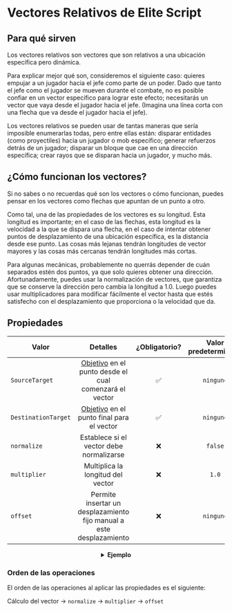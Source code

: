 # Vectores Relativos de Elite Script

## Para qué sirven

Los vectores relativos son vectores que son relativos a una ubicación específica pero dinámica.

Para explicar mejor qué son, consideremos el siguiente caso: quieres empujar a un jugador hacia el jefe como parte de un
poder. Dado que tanto el jefe como el jugador se mueven durante el combate, no es posible confiar en un vector
específico para lograr este efecto; necesitarás un vector que vaya desde el jugador hacia el jefe. (Imagina una línea
corta con una flecha que va desde el jugador hacia el jefe).

Los vectores relativos se pueden usar de tantas maneras que sería imposible enumerarlas todas, pero entre ellas están:
disparar entidades (como proyectiles) hacia un jugador o mob específico; generar refuerzos detrás de un jugador;
disparar un bloque que cae en una dirección específica; crear rayos que se disparan hacia un jugador, y mucho más.

## ¿Cómo funcionan los vectores?

Si no sabes o no recuerdas qué son los vectores o cómo funcionan, puedes pensar en los vectores como flechas que apuntan
de un punto a otro.

Como tal, una de las propiedades de los vectores es su longitud. Esta longitud es importante; en el caso de las flechas,
esta longitud es la velocidad a la que se dispara una flecha, en el caso de intentar obtener puntos de desplazamiento de
una ubicación específica, es la distancia desde ese punto. Las cosas más lejanas tendrán longitudes de vector mayores y
las cosas más cercanas tendrán longitudes más cortas.

Para algunas mecánicas, probablemente no querrás depender de cuán separados estén dos puntos, ya que solo quieres
obtener una dirección. Afortunadamente, puedes usar la normalización de vectores, que garantiza que se conserve la
dirección pero cambia la longitud a 1.0. Luego puedes usar multiplicadores para modificar fácilmente el vector hasta que
estés satisfecho con el desplazamiento que proporciona o la velocidad que da.

## Propiedades

| Valor               |                                               Detalles                                                | ¿Obligatorio? | Valor predeterminado |
|---------------------|:-----------------------------------------------------------------------------------------------------:|:-------------:|:--------------------:|
| `SourceTarget`      | [Objetivo]($language$/elitemobs/elitescript_targets.md) en el punto desde el cual comenzará el vector |       ✅       |      `ninguno`       |
| `DestinationTarget` |       [Objetivo]($language$/elitemobs/elitescript_targets.md) en el punto final para el vector        |       ✅       |      `ninguno`       |
| `normalize`         |                               Establece si el vector debe normalizarse                                |       ❌       |       `false`        |
| `multiplier`        |                                   Multiplica la longitud del vector                                   |       ❌       |        `1.0`         |
| `offset`            |                 Permite insertar un desplazamiento fijo manual a este desplazamiento                  |       ❌       |      `ninguno`       |

<div align="center">

<details> 

<summary><b>Ejemplo</b></summary>

<div align="left">

```yaml
eliteScript:
  ShootChicken:
    Events:
    - EliteMobDamagedByPlayerEvent
    Actions:
    - action: SUMMON_ENTITY
      sValue: CHICKEN
      Target:
        targetType: SELF
      RelativeVector:
        SourceTarget:
          targetType: SELF
        DestinationTarget:
          targetType: DIRECT_TARGET
        normalize: true
        multiplier: 2.0
```

Dispara un pollo

***

```yaml
eliteScript:
  ShootArrow:
    Events:
    - EliteMobDamagedByPlayerEvent
    Actions:
    - action: SUMMON_ENTITY
      sValue: ARROW
      Target:
        targetType: SELF
      RelativeVector:
        SourceTarget:
          targetType: SELF
        DestinationTarget:
          targetType: DIRECT_TARGET
        normalize: true
        multiplier: 2.0
```

Dispara una flecha

***

```yaml
eliteScript:
  SpawnReinforcement:
    Events:
    - EliteMobDamagedByPlayerEvent
    Actions:
    - action: SUMMON_ENTITY
      sValue: ZOMBIE
      Target:
        targetType: SELF
      RelativeOffset:
        SourceTarget:
          targetType: SELF
        DestinationTarget:
          targetType: DIRECT_TARGET
        normalize: true
        multiplier: 2.0
```

Genera un zombi 2 bloques detrás del jugador, en relación con el jefe.

***

```yaml
eliteScript:
  Example:
    Events:
    - EliteMobDamagedByPlayerEvent
    Zone:
      Shape: SPHERE
      target:
        targetType: SELF_SPAWN
        offset: 0,0,0
        track: false
      filter: PLAYER
      radius: 6
    Actions:
    - action: SPAWN_PARTICLE
      repeatEvery: 38
      times: 5
      Target:
        targetType: ZONE_FULL
        track: false
        coverage: 0.9
      particles:
      - particle: FLAME
        RelativeVector:
          SourceTarget:
            targetType: ACTION_TARGET
            track: true
          DestinationTarget:
            targetType: SELF_SPAWN
            offset: 0,-0.5,0
        speed: 0.05
```

Crea una esfera de llamas animada que se encoge hasta la ubicación de aparición.

</div>

</details>

</div>

### Orden de las operaciones

El orden de las operaciones al aplicar las propiedades es el siguiente:

Cálculo del vector -> `normalize` -> `multiplier` -> `offset`
